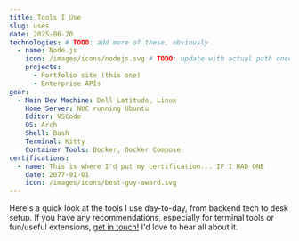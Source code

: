 ```yaml
---
title: Tools I Use
slug: uses
date: 2025-06-20
technologies: # TODO: add more of these, obviously
  - name: Node.js
    icon: /images/icons/nodejs.svg # TODO: update with actual path once icons are around. Under public? Whatever
    projects:
      - Portfolio site (this one)
      - Enterprise APIs
gear:
  - Main Dev Machine: Dell Latitude, Linux
    Home Server: NUC running Ubuntu
    Editor: VSCode
    OS: Arch
    Shell: Bash
    Terminal: Kitty
    Container Tools: Docker, Docker Compose
certifications:
  - name: This is where I'd put my certification... IF I HAD ONE
    date: 2077-01-01
    icon: /images/icons/best-guy-award.svg
---
```


Here's a quick look at the tools I use day-to-day, from backend tech to desk setup. If you have any recommendations, especially for terminal tools or fun/useful extensions, [get in touch!](/contact) I'd love to hear all about it.

